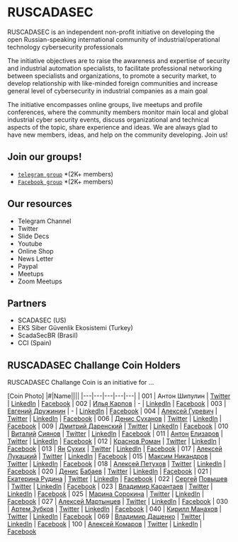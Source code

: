 

# RUSCADASEC
RUSCADASEC is an independent non-profit initiative on developing the open Russian-speaking international community of industrial/operational technology cybersecurity professionals

The initiative objectives are to raise the awareness and expertise of security and industrial automation specialists, to facilitate professional networking between specialists and organizations, to promote a security market, to develop relationship with like-minded foreign communities and increase general level of cybersecurity in industrial companies as a main goal

The initiative encompasses online groups, live meetups and profile conferences, where the community members monitor main local and global industrial cyber security events, discuss organizational and technical aspects of the topic, share experience and ideas. We are always glad to have new members, ideas, and help on the community developing. Join us!

## Join our groups!

* [`telegram group`](https://t.me/RUSCADASEC) *(2K+ members)
* [`Facebook group`](https://www.facebook.com/groups/RUSCADASEC.ORG) *(2K+ members)




## Our resources

* Telegram Channel
* Twitter
* Slide Decs
* Youtube 
* Online Shop
* News Letter
* Paypal 
* Meetups
* Zoom Meetups


## Partners

* SCADASEC (US)
* EKS Siber Güvenlik Ekosistemi (Turkey)
* ScadaSecBR (Brasil)
* CCI (Spain)

## RUSCADASEC Challange Coin Holders 
RUSCADASEC Challange Coin is an initiative for ...

[Coin Photo]
|#|Name||||
|---|---|---|---|---|
| 001 | Антон Шипулин | [Twitter](https://t.me/Anton_Shipulin) | [LinkedIn](https://t.me/Anton_Shipulin) | [Facebook](https://t.me/Anton_Shipulin)
| 002 | [Илья Карпов](https://www.facebook.com/silentemptiness) | - | [LinkedIn](https://www.linkedin.com/) | [Facebook](https://www.facebook.com/)
| 003 | [Евгений Дружинин](https://www.facebook.com/evgeniy.druzhinin) | - | [LinkedIn](https://www.linkedin.com/) | [Facebook](https://www.facebook.com/)
| 004 | [Алексей Гуревич](https://www.facebook.com/alexey.gurevich.71) | [Twitter](https://twitter.com/) | [LinkedIn](https://www.linkedin.com/) | [Facebook](https://www.facebook.com/)
| 006 | [Денис Суханов](https://www.facebook.com/viewpnt) | [Twitter](https://twitter.com/) | [LinkedIn](https://www.linkedin.com/) | [Facebook](https://www.facebook.com/)
| 009 | [Дмитрий Даренский](https://www.facebook.com/dmitry.darensky) | [Twitter](https://twitter.com/) | [LinkedIn](https://www.linkedin.com/) | [Facebook](https://www.facebook.com/)
| 010 | [Виталий](https://t.me/Siyanov84) [Сиянов](https://www.facebook.com/profile.php?id=1366303731) | [Twitter](https://twitter.com/) | [LinkedIn](https://www.linkedin.com/) | [Facebook](https://www.facebook.com/)
| 011 | [Антон](https://t.me/Toha_Elizarov) [Елизаров](https://www.facebook.com/profile.php?id=100001365592965) | [Twitter](https://twitter.com/) | [LinkedIn](https://www.linkedin.com/) | [Facebook](https://www.facebook.com/)
| 012 | [Краснов Роман](https://www.facebook.com/roman.krasnov.90) | [Twitter](https://twitter.com/) | [LinkedIn](https://www.linkedin.com/) | [Facebook](https://www.facebook.com/)
| 013 | [Ян](https://t.me/YanS_Andreevich) [Сухих](https://www.facebook.com/yan.andreevich) | [Twitter](https://twitter.com/) | [LinkedIn](https://www.linkedin.com/) | [Facebook](https://www.facebook.com/)
| 017 | [Алексей](https://t.me/alukatsk) [Лукацкий](https://www.facebook.com/alexey.lukatsky) | [Twitter](https://twitter.com/) | [LinkedIn](https://www.linkedin.com/) | [Facebook](https://www.facebook.com/)
| 015 | [Максим Никандров](https://www.facebook.com/maxim.nikandrov) | [Twitter](https://twitter.com/) | [LinkedIn](https://www.linkedin.com/) | [Facebook](https://www.facebook.com/)
| 018 | [Алексей Петухов](https://www.facebook.com/petyhovav) | [Twitter](https://twitter.com/) | [LinkedIn](https://www.linkedin.com/) | [Facebook](https://www.facebook.com/)
| 020 | [Денис](https://t.me/mihruitka) [Бабаев](https://www.facebook.com/denis.babaev) | [Twitter](https://twitter.com/) | [LinkedIn](https://www.linkedin.com/) | [Facebook](https://www.facebook.com/)
| 021 |[Екатерина Рудина](https://www.facebook.com/ekaterina.rudina.3) | [Twitter](https://twitter.com/) | [LinkedIn](https://www.linkedin.com/) | [Facebook](https://www.facebook.com/)
| 022 | [Сергей](https://t.me/Greylam) [Повышев](https://www.facebook.com/profile.php?id=100004347582964) | [Twitter](https://twitter.com/) | [LinkedIn](https://www.linkedin.com/) | [Facebook](https://www.facebook.com/)
| 023 | [Владимир Карантаев](https://www.facebook.com/vladimir.karantaev) | [Twitter](https://twitter.com/) | [LinkedIn](https://www.linkedin.com/) | [Facebook](https://www.facebook.com/)
| 025 | [Марина Сорокина](https://www.facebook.com/Mar.Sorokina) | [Twitter](https://twitter.com/) | [LinkedIn](https://www.linkedin.com/) | [Facebook](https://www.facebook.com/)
| 027 | [Алексей Мартынцев](https://www.facebook.com/alex.martyntsev) | [Twitter](https://twitter.com/) | [LinkedIn](https://www.linkedin.com/) | [Facebook](https://www.facebook.com/)
| 030 | [Артем Зубков](https://www.facebook.com/artem.zubkov.37) | [Twitter](https://twitter.com/) | [LinkedIn](https://www.linkedin.com/) | [Facebook](https://www.facebook.com/)
| 040 | [Кирилл Манахов](https://www.facebook.com/kirill.manakhov) | [Twitter](https://twitter.com/) | [LinkedIn](https://www.linkedin.com/) | [Facebook](https://www.facebook.com/)
| 069 | [Владимир Дащенко](https://www.facebook.com/vovka.vovka) | [Twitter](https://twitter.com/) | [LinkedIn](https://www.linkedin.com/) | [Facebook](https://www.facebook.com/)
| 100 | [Алексей Комаров](https://zlonov.com) | [Twitter](https://twitter.com/) | [LinkedIn](https://www.linkedin.com/) | [Facebook](https://www.facebook.com/)
